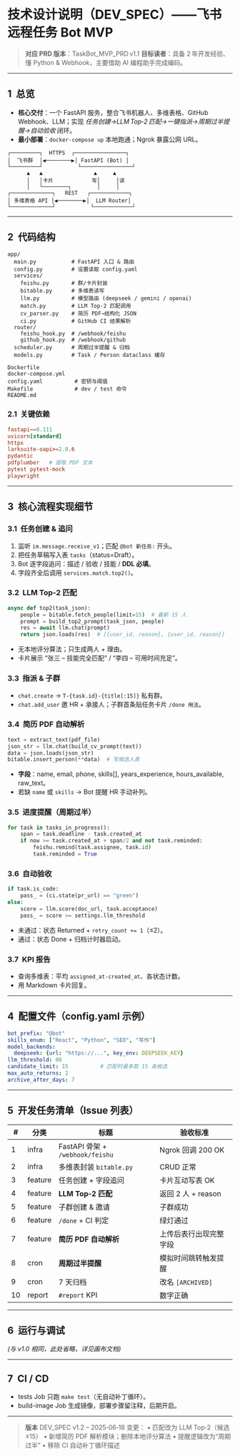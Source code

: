 # 技术设计说明（DEV\_SPEC）——飞书远程任务 Bot MVP

> **对应 PRD 版本**：TaskBot\_MVP\_PRD v1.1
> **目标读者**：具备 2 年开发经验、懂 Python & Webhook，主要借助 AI 编程助手完成编码。

---

## 1  总览

* **核心交付**：一个 FastAPI 服务，整合飞书机器人、多维表格、GitHub Webhook、LLM；实现 *任务创建→LLM Top‑2 匹配→一键指派→周期过半提醒→自动验收* 闭环。
* **最小部署**：`docker‑compose up` 本地跑通；Ngrok 暴露公网 URL。

```
┌─────────┐  HTTPS  ┌────────────────┐
│  飞书群  │◀────────▶│ FastAPI (Bot) │
└─────────┘           └────────────────┘
      ▲   ▲                ▲     ▲
      │   │卡片            写│     │读
      │   └────────┐        │     │
┌─────────────┐   REST   ┌────────────┐
│ 多维表格 API │◀────────▶│  LLM Router│
└─────────────┘           └────────────┘
```

---

## 2  代码结构

```
app/
  main.py           # FastAPI 入口 & 路由
  config.py         # 设置读取 config.yaml
  services/
    feishu.py       # 群/卡片封装
    bitable.py      # 多维表读写
    llm.py          # 模型路由 (deepseek / gemini / openai)
    match.py        # LLM Top‑2 匹配调用
    cv_parser.py    # 简历 PDF→结构化 JSON
    ci.py           # GitHub CI 结果解析
  router/
    feishu_hook.py  # /webhook/feishu
    github_hook.py  # /webhook/github
  scheduler.py      # 周期过半提醒 & 归档
  models.py         # Task / Person dataclass 缓存

Dockerfile
docker-compose.yml
config.yaml          # 密钥与阈值
Makefile             # dev / test 命令
README.md
```

### 2.1  关键依赖

```toml
fastapi~=0.111
uvicorn[standard]
httpx
larksuite-oapi>=2.0.6
pydantic
pdfplumber   # 提取 PDF 文本
pytest pytest-mock
playwright
```

---

## 3  核心流程实现细节

### 3.1  任务创建 & 追问

1. 监听 `im.message.receive_v1`；匹配 `@bot 新任务:` 开头。
2. 把任务草稿写入表 `tasks`（status=Draft）。
3. Bot 逐字段追问：描述 / 验收 / 技能 / **DDL 必填**。
4. 字段齐全后调用 `services.match.top2()`。

### 3.2  LLM Top‑2 匹配

```python
async def top2(task_json):
    people = bitable.fetch_people(limit=15)  # 最新 15 人
    prompt = build_top2_prompt(task_json, people)
    res = await llm.chat(prompt)
    return json.loads(res)  # [{user_id, reason}, {user_id, reason}]
```

* 无本地评分算法；只生成两人 + 理由。
* 卡片展示 “张三 – 技能完全匹配” / “李四 – 可用时间充足”。

### 3.3  指派 & 子群

* `chat.create` → `T-{task.id}-{title[:15]}` 私有群。
* `chat.add_user` 邀 HR + 承接人；子群首条贴任务卡片 `/done 用法`。

### 3.4  简历 PDF 自动解析

```python
text = extract_text(pdf_file)
json_str = llm.chat(build_cv_prompt(text))
data = json.loads(json_str)
bitable.insert_person(**data)  # 写候选人表
```

* **字段**：name, email, phone, skills\[], years\_experience, hours\_available, raw\_text。
* 若缺 `name` 或 `skills` → Bot 提醒 HR 手动补列。

### 3.5  进度提醒（周期过半）

```python
for task in tasks_in_progress():
    span = task.deadline - task.created_at
    if now >= task.created_at + span/2 and not task.reminded:
        feishu.remind(task.assignee, task.id)
        task.reminded = True
```

### 3.6  自动验收

```python
if task.is_code:
    pass_ = (ci.state(pr_url) == "green")
else:
    score = llm.score(doc_url, task.acceptance)
    pass_ = score >= settings.llm_threshold
```

* 未通过：状态 Returned + `retry_count += 1`（≤2）。
* 通过：状态 Done + 归档计时器启动。

### 3.7  KPI 报告

* 查询多维表：平均 `assigned_at-created_at`、各状态计数。
* 用 Markdown 卡片回复。

---

## 4  配置文件（config.yaml 示例）

```yaml
bot_prefix: "@bot"
skills_enum: ["React", "Python", "SEO", "写作"]
model_backends:
  deepseek: {url: "https://...", key_env: DEEPSEEK_KEY}
llm_threshold: 80
candidate_limit: 15          # 匹配时最多取 15 条候选
max_auto_returns: 2
archive_after_days: 7
```

---

## 5  开发任务清单（Issue 列表）

| #  | 分类      | 标题                             | 验收标准            |
| -- | ------- | ------------------------------ | --------------- |
| 1  | infra   | FastAPI 骨架 + `/webhook/feishu` | Ngrok 回调 200 OK |
| 2  | infra   | 多维表封装 `bitable.py`             | CRUD 正常         |
| 3  | feature | 任务创建 + 字段追问                    | 卡片互动写表 OK       |
| 4  | feature | **LLM Top‑2 匹配**               | 返回 2 人 + reason |
| 5  | feature | 子群创建 & 邀请                      | 子群成功            |
| 6  | feature | `/done` + CI 判定                | 绿灯通过            |
| 7  | feature | **简历 PDF 自动解析**                | 上传后表行出现完整字段     |
| 8  | cron    | **周期过半提醒**                     | 模拟时间跳转触发提醒      |
| 9  | cron    | 7 天归档                          | 改名 `[ARCHIVED]` |
| 10 | report  | `#report` KPI                  | 数字正确            |

---

## 6  运行与调试

*(与 v1.0 相同，此处省略，详见画布文档)*

---

## 7  CI / CD

* tests Job 只跑 `make test`（无自动补丁循环）。
* build-image Job 生成镜像，部署步骤留注释，后期开启。

---

> **版本** DEV\_SPEC v1.2 – 2025‑06‑18
> 变更：
> • 匹配改为 LLM Top‑2（候选≤15）
> • 新增简历 PDF 解析模块；删除本地评分算法
> • 提醒逻辑改为“周期过半”
> • 移除 CI 自动补丁循环描述
